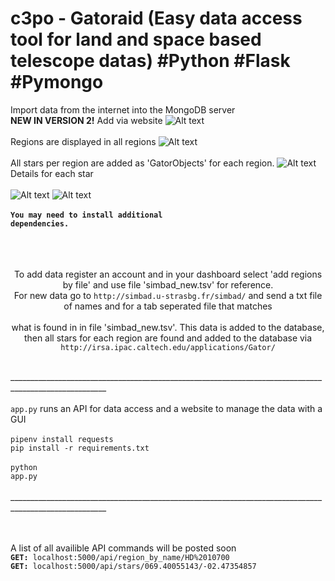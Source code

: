 # c3po - Gatoraid (Easy data access tool for land and space based telescope datas) #Python #Flask #Pymongo

Import data from the internet into the MongoDB server
<br>
<b>NEW IN VERSION 2!</b> Add via website
![Alt text](https://i.imgur.com/Sg8MwGn.png)
 <br></br>
Regions are displayed in all regions
![Alt text](https://i.imgur.com/94oF12j.png) 
<br></br>
All stars per region are added as 'GatorObjects' for each region.
![Alt text](https://i.imgur.com/LFC5v32.png)
Details for each star<br></br>
![Alt text](https://i.imgur.com/8xUA8TT.png)
![Alt text](https://i.imgur.com/1n2GmhY.png)<br><br>
 <b><code>You may need to install additional dependencies.</code><br></br></b><br><br>
<p align="center">
 To add data register an account and in your dashboard select 'add regions by file' and use file 'simbad_new.tsv' for reference.<br>
 For new data go to <code>http://simbad.u-strasbg.fr/simbad/</code> and send a txt file of names and for a tab seperated file that matches<br></br>
 what is found in in file 'simbad_new.tsv'. This data is added to the database, then all stars for each region are found and added to the database via <code>http://irsa.ipac.caltech.edu/applications/Gator/</code><br></br>
 
  ______________________________________________________________________________________________________<br><br>
  <code>app.py</code> runs an API for data access and a website to manage the data with a GUI</br><br>
  <code>pipenv install requests</code><br>
  <code>pip install -r requirements.txt</code><br></br>
  <code>python app.py</code><br><br>
  ______________________________________________________________________________________________________<br><br>
</p><br>
A list of all availible API commands will be posted soon<br>
<code><b>GET: </b>localhost:5000/api/region_by_name/HD%2010700</code><br>
<code><b>GET: </b>localhost:5000/api/stars/069.40055143/-02.47354857</code>




